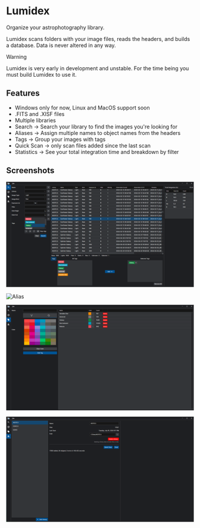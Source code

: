 # Lumidex

Organize your astrophotography library.

Lumidex scans folders with your image files, reads the headers, and builds a database.
Data is never altered in any way.

> [!WARNING]
> Lumidex is very early in development and unstable.
> For the time being you must build Lumidex to use it.

## Features
- Windows only for now, Linux and MacOS support soon
- .FITS and .XISF files
- Multiple libraries
- Search -> Search your library to find the images you're looking for
- Aliases -> Assign multiple names to object names from the headers
- Tags -> Group your images with tags
- Quick Scan -> only scan files added since the last scan
- Statistics -> See your total integration time and breakdown by filter

## Screenshots

![Search](/assets/lumidex_search.png?raw=true "Search")

![Alias](/assets/lumidex_alias.png?raw=true "Aliases")

![Tags](/assets/lumidex_tags.png?raw=true "Tags")

![Library](/assets/lumidex_library.png?raw=true "Library")
